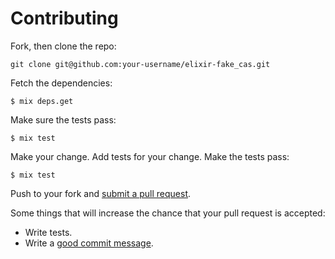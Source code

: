 # Contributing

Fork, then clone the repo:

    git clone git@github.com:your-username/elixir-fake_cas.git

Fetch the dependencies:

    $ mix deps.get

Make sure the tests pass:

    $ mix test

Make your change. Add tests for your change. Make the tests pass:

    $ mix test

Push to your fork and [submit a pull request][pr].

[pr]: https://github.com/rhruiz/elixir-fake_cas/compare/

Some things that will increase the chance that your pull request is accepted:

* Write tests.
* Write a [good commit message][commit].

[commit]: http://tbaggery.com/2008/04/19/a-note-about-git-commit-messages.html
